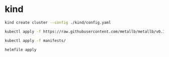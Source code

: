 # kind

```bash
kind create cluster --config ./kind/config.yaml
```

```bash
kubectl apply -f https://raw.githubusercontent.com/metallb/metallb/v0.14.8/config/manifests/metallb-native.yaml
```

```bash
kubectl apply -f manifests/
```

```bash
helmfile apply
```